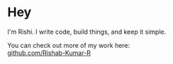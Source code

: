 # Hey

I'm Rishi. I write code, build things, and keep it simple.

You can check out more of my work here:  
[github.com/Rishab-Kumar-R](https://github.com/Rishab-Kumar-R)
